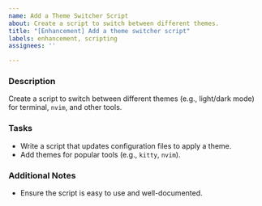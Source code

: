 ```yaml
---
name: Add a Theme Switcher Script
about: Create a script to switch between different themes.
title: "[Enhancement] Add a theme switcher script"
labels: enhancement, scripting
assignees: ''

---
```


### Description
Create a script to switch between different themes (e.g., light/dark mode) for terminal, `nvim`, and other tools.

### Tasks
- Write a script that updates configuration files to apply a theme.
- Add themes for popular tools (e.g., `kitty`, `nvim`).

### Additional Notes
- Ensure the script is easy to use and well-documented.
